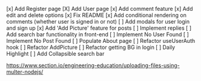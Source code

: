 [x] Add Register page
[X] Add User page
[x] Add comment feature
[x] Add edit and delete options
[x] Fix README
[x] Add conditional rendering on comments (whether user is signed in or not)
[ ] Add modals for user login and sign up
[x] Add 'Add Picture' feature for posts
[ ] Implement replies
[ ] Add search bar functionality in front-end
[ ] Implement No User Found
[ ] Implement No Post Found
[ ] Populate About page
[ ] Refactor useUserAuth hook
[ ] Refactor AddPicture
[ ] Refactor getting BG in login
[ ] Daily Highlight
[ ] Add Collapsible search bar

https://www.section.io/engineering-education/uploading-files-using-multer-nodejs/
